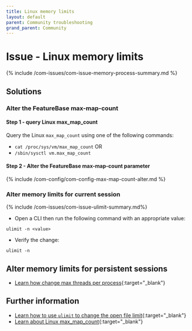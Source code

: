 ```yaml
---
title: Linux memory limits
layout: default
parent: Community troubleshooting
grand_parent: Community
---
```


# Issue - Linux memory limits

{% include /com-issues/com-issue-memory-process-summary.md %}

## Solutions

### Alter the FeatureBase max-map-count


#### Step 1 - query Linux max_map_count

Query the Linux `max_map_count` using one of the following commands:
* `cat /proc/sys/vm/max_map_count` OR
* `/sbin/sysctl vm.max_map_count`

#### Step 2 - Alter the FeatureBase max-map-count parameter

{% include /com-config/com-config-max-map-count-alter.md %}

### Alter memory limits for current session

{% include /com-issues/com-issue-ulimit-summary.md%}

* Open a CLI then run the following command with an appropriate value:

```
ulimit -n <value>
```

* Verify the change:

```
ulimit -n
```

## Alter memory limits for persistent sessions

* [Learn how change max threads per process](https://www.baeldung.com/linux/max-threads-per-process){:target="_blank"}

## Further information

* [Learn how to use `ulimit` to change the open file limit](https://linuxconfig.org/limit-user-environment-with-ulimit-linux-command){:target="_blank"}
* [Learn about Linux max_map_count](https://access.redhat.com/solutions/99913){:target="_blank"}
